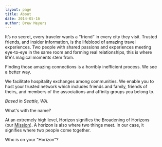 ```yaml
---
layout: page
title: About
date: 2014-05-16
author: Drew Meyers
---
```


It’s no secret, every traveler wants a “friend” in every city they visit. Trusted friends, and insider information, is the lifeblood of amazing travel experiences. Two people with shared passions and experiences meeting eye-to-eye in the same room and forming real relationships, this is where life's magical moments stem from.

Finding those amazing connections is a horribly inefficient process. We see a better way.

We facilitate hospitality exchanges among communities.  We enable you to host your trusted network which includes friends and family, friends of theirs, and members of the associations and affinity groups you belong to.

*Based in Seattle, WA.*

What's with the name?

At an extremely high level, Horizon signifies the Broadening of Horizons (our <a href="/mission">Mission</a>). A horizon is also where two things meet. In our case, it signifies where two people come together.

Who is on your "Horizon"?